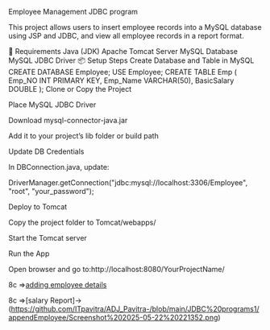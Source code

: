 Employee Management JDBC program

This project allows users to insert employee records into a MySQL database using JSP and JDBC, and view all employee records in a report format.

🔧 Requirements
Java (JDK)
Apache Tomcat Server
MySQL Database
MySQL JDBC Driver
📦 Setup Steps
Create Database and Table in MySQL
CREATE DATABASE Employee;
USE Employee;
CREATE TABLE Emp (
    Emp_NO INT PRIMARY KEY,
    Emp_Name VARCHAR(50),
    BasicSalary DOUBLE
);
Clone or Copy the Project

Place MySQL JDBC Driver

Download mysql-connector-java.jar

Add it to your project’s lib folder or build path

Update DB Credentials

In DBConnection.java, update:

DriverManager.getConnection("jdbc:mysql://localhost:3306/Employee", "root", "your_password");

Deploy to Tomcat

Copy the project folder to Tomcat/webapps/

Start the Tomcat server

Run the App

Open browser and go to:http://localhost:8080/YourProjectName/


8c =>[adding employee details](https://github.com/ITpavitra/ADJ_Pavitra-/blob/main/JDBC%20programs1/appendEmployee/Screenshot%202025-05-22%20221343.png)

8c =>[salary Report]->(https://github.com/ITpavitra/ADJ_Pavitra-/blob/main/JDBC%20programs1/appendEmployee/Screenshot%202025-05-22%20221352.png)
